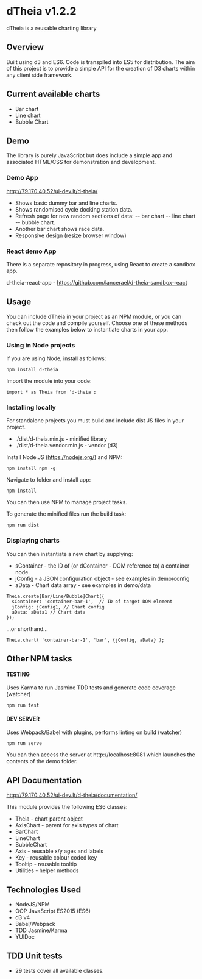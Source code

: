 # dTheia v1.2.2

dTheia is a reusable charting library

## Overview

Built using d3 and ES6. Code is transpiled into ES5 for distribution.
The aim of this project is to provide a simple API for the creation of D3 charts within any client side framework.

## Current available charts

- Bar chart
- Line chart
- Bubble Chart

## Demo

The library is purely JavaScript but does include a simple app and associated HTML/CSS for demonstration and development.

### Demo App

http://79.170.40.52/ui-dev.lt/d-theia/

- Shows basic dummy bar and line charts.
- Shows randomised cycle docking station data.
- Refresh page for new random sections of data:
-- bar chart
-- line chart
-- bubble chart.
- Another bar chart shows race data.
- Responsive design (resize browser window)

### React demo App

There is a separate repository in progress, using React to create a sandbox app.

d-theia-react-app - https://github.com/lancerael/d-theia-sandbox-react

## Usage

You can include dTheia in your project as an NPM module, or you can check out the code and compile yourself. Choose one of these methods then follow the examples below to instantiate charts in your app.

### Using in Node projects

If you are using Node, install as follows:

```npm install d-theia```

Import the module into your code:

```import * as Theia from 'd-theia';```

### Installing locally

For standalone projects you must build and include dist JS files in your project.

 - ./dist/d-theia.min.js - minified library
 - ./dist/d-theia.vendor.min.js - vendor (d3)

Install Node.JS (https://nodejs.org/) and NPM:

```npm install npm -g```

Navigate to folder and install app:

```npm install```

You can then use NPM to manage project tasks.

To generate the minified files run the build task:

```npm run dist```

### Displaying charts

You can then instantiate a new chart by supplying:
- sContainer - the ID of (or dContainer - DOM reference to) a container node.
- jConfig - a JSON configuration object - see examples in demo/config
- aData - Chart data array - see examples in demo/data

```
Theia.create[Bar/Line/Bubble]Chart({
  sContainer: 'container-bar-1',  // ID of target DOM element
  jConfig: jConfig1, // Chart config
  aData: aData1 // Chart data
});
```

...or shorthand...

```
Theia.chart( 'container-bar-1', 'bar', {jConfig, aData} );
```

## Other NPM tasks

#### TESTING
Uses Karma to run Jasmine TDD tests and generate code coverage (watcher)

```npm run test```

#### DEV SERVER
Uses Webpack/Babel with plugins, performs linting on build (watcher)

```npm run serve```

You can then access the server at http://localhost:8081 which launches the contents of the demo folder.

## API Documentation

http://79.170.40.52/ui-dev.lt/d-theia/documentation/

This module provides the following ES6 classes:

- Theia - chart parent object
- AxisChart - parent for axis types of chart
- BarChart
- LineChart
- BubbleChart
- Axis - reusable x/y ages and labels
- Key - reusable colour coded key
- Tooltip - reusable tooltip
- Utilities - helper methods

## Technologies Used

- NodeJS/NPM
- OOP JavaScript ES2015 (ES6)
- d3 v4
- Babel/Webpack
- TDD Jasmine/Karma
- YUIDoc

## TDD Unit tests

- 29 tests cover all available classes.

